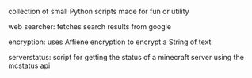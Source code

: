 collection of small Python scripts made for fun or utility

web searcher:
    fetches search results from google

encryption:
    uses Affiene encryption to encrypt a String of text

serverstatus:
    script for getting the status of a minecraft server using the mcstatus api

